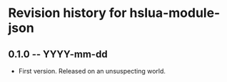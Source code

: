 # Revision history for hslua-module-json

## 0.1.0 -- YYYY-mm-dd

* First version. Released on an unsuspecting world.

